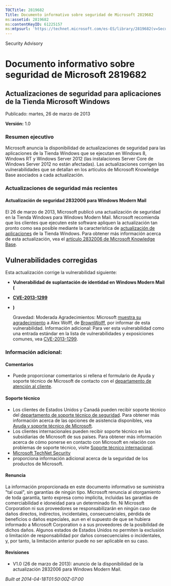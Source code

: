 ```yaml
---
TOCTitle: 2819682
Title: Documento informativo sobre seguridad de Microsoft 2819682
ms:assetid: 2819682
ms:contentKeyID: 61225157
ms:mtpsurl: 'https://technet.microsoft.com/es-ES/library/2819682(v=Security.10)'
---
```


Security Advisory

Documento informativo sobre seguridad de Microsoft 2819682
==========================================================

Actualizaciones de seguridad para aplicaciones de la Tienda Microsoft Windows
-----------------------------------------------------------------------------

Publicado: martes, 26 de marzo de 2013

**Versión:** 1.0

### Resumen ejecutivo

Microsoft anuncia la disponibilidad de actualizaciones de seguridad para las aplicaciones de la Tienda Windows que se ejecutan en Windows 8, Windows RT y Windows Server 2012 (las instalaciones Server Core de Windows Server 2012 no están afectadas). Las actualizaciones corrigen las vulnerabilidades que se detallan en los artículos de Microsoft Knowledge Base asociados a cada actualización.

### Actualizaciones de seguridad más recientes 

#### Actualización de seguridad 2832006 para Windows Modern Mail

El 26 de marzo de 2013, Microsoft publicó una actualización de seguridad en la Tienda Windows para Windows Modern Mail. Microsoft recomienda que los clientes que ejecuten este software apliquen la actualización tan pronto como sea posible mediante la característica de [actualización de aplicaciones](https://technet.microsoft.com/es-ES/library/updates(v=Security.10)) de la Tienda Windows. Para obtener más información acerca de esta actualización, vea el [artículo 2832006 de Microsoft Knowledge Base](http://support.microsoft.com/kb/2832006).

Vulnerabilidades corregidas
---------------------------

Esta actualización corrige la vulnerabilidad siguiente:

-   **Vulnerabilidad de suplantación de identidad en Windows Modern Mail (**
-   [**CVE-2013-1299**](http://www.cve.mitre.org/cgi-bin/cvename.cgi?name=cve-2013-1299)
-   **)**

    Gravedad: Moderada
    Agradecimientos: Microsoft [muestra su agradecimiento](http://go.microsoft.com/fwlink/?linkid=21127) a Alex Wolff, de [BrownWolff](http://www.brownwolff.co.uk), por informar de esta vulnerabilidad.
    Información adicional: Para ver esta vulnerabilidad como una entrada estándar en la lista de vulnerabilidades y exposiciones comunes, vea [CVE-2013-1299](http://www.cve.mitre.org/cgi-bin/cvename.cgi?name=cve-2013-1299).

### Información adicional:

#### Comentarios

-   Puede proporcionar comentarios si rellena el formulario de Ayuda y soporte técnico de Microsoft de contacto con el [departamento de atención al cliente](https://support.microsoft.com/common/survey.aspx?scid=sw;en;1257&showpage=1&ws=technet&sd=tech).

#### Soporte técnico

-   Los clientes de Estados Unidos y Canadá pueden recibir soporte técnico del [departamento de soporte técnico de seguridad](http://go.microsoft.com/fwlink/?linkid=21131). Para obtener más información acerca de las opciones de asistencia disponibles, vea [Ayuda y soporte técnico de Microsoft](http://support.microsoft.com/).
-   Los clientes internacionales pueden recibir soporte técnico en las subsidiarias de Microsoft de sus países. Para obtener más información acerca de cómo ponerse en contacto con Microsoft en relación con problemas de soporte técnico, visite [Soporte técnico internacional](http://go.microsoft.com/fwlink/?linkid=21155).
-   [Microsoft TechNet Security](http://technet.microsoft.com/es-es/security/default.aspx)
-   proporciona información adicional acerca de la seguridad de los productos de Microsoft.

#### Renuncia

La información proporcionada en este documento informativo se suministra "tal cual", sin garantías de ningún tipo. Microsoft renuncia al otorgamiento de toda garantía, tanto expresa como implícita, incluidas las garantías de comerciabilidad e idoneidad para un determinado fin. Ni Microsoft Corporation ni sus proveedores se responsabilizarán en ningún caso de daños directos, indirectos, incidentales, consecuenciales, pérdida de beneficios o daños especiales, aun en el supuesto de que se hubiera informado a Microsoft Corporation o a sus proveedores de la posibilidad de dichos daños. Algunos estados de Estados Unidos no permiten la exclusión o limitación de responsabilidad por daños consecuenciales o incidentales, y, por tanto, la limitación anterior puede no ser aplicable en su caso.

#### Revisiones

-   V1.0 (26 de marzo de 2013): anuncio de la disponibilidad de la actualización 2832006 para Windows Modern Mail.

*Built at 2014-04-18T01:50:00Z-07:00*

